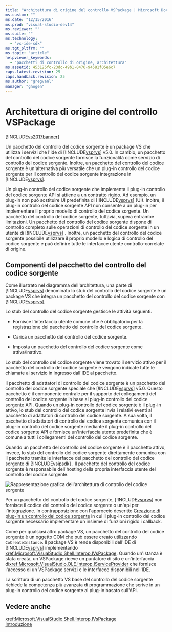 ```yaml
---
title: "Architettura di origine del controllo VSPackage | Microsoft Docs"
ms.custom: ""
ms.date: "12/15/2016"
ms.prod: "visual-studio-dev14"
ms.reviewer: ""
ms.suite: ""
ms.technology: 
  - "vs-ide-sdk"
ms.tgt_pltfrm: ""
ms.topic: "article"
helpviewer_keywords: 
  - "pacchetti di controllo di origine, architettura"
ms.assetid: 453125fc-23dc-49b1-8476-94581f05e6c7
caps.latest.revision: 25
caps.handback.revision: 25
ms.author: "gregvanl"
manager: "ghogen"
---
```

# Architettura di origine del controllo VSPackage
[!INCLUDE[vs2017banner](../../code-quality/includes/vs2017banner.md)]

Un pacchetto del controllo del codice sorgente è un package VS che utilizza i servizi che l'ide di [!INCLUDE[vsprvs](../../code-quality/includes/vsprvs_md.md)] v5.0.  In cambio, un pacchetto del controllo del codice sorgente fornisce la funzionalità come servizio di controllo del codice sorgente.  Inoltre, un pacchetto del controllo del codice sorgente è un'alternativa più versatile che un plug\-in controllo del codice sorgente per il controllo del codice sorgente integrazione in [!INCLUDE[vsprvs](../../code-quality/includes/vsprvs_md.md)].  
  
 Un plug\-in controllo del codice sorgente che implementa il plug\-in controllo del codice sorgente API si attiene a un contratto rigido.  Ad esempio, un plug\-in non può sostituire UI predefinita di [!INCLUDE[vsprvs](../../code-quality/includes/vsprvs_md.md)] \(UI\).  Inoltre, il plug\-in controllo del codice sorgente API non consente a un plug\-in per implementare il proprio modello di controllo del codice sorgente.  Un pacchetto del controllo del codice sorgente, tuttavia, supera entrambe limitazioni.  Un pacchetto del controllo del codice sorgente dispone di controllo completo sulle operazioni di controllo del codice sorgente in un utente di [!INCLUDE[vsprvs](../../code-quality/includes/vsprvs_md.md)] .  Inoltre, un pacchetto del controllo del codice sorgente possibile utilizzare il proprio modello e logica di controllo del codice sorgente e può definire tutte le interfacce utente controllo\-correlate di origine.  
  
## Componenti del pacchetto del controllo del codice sorgente  
 Come illustrato nel diagramma dell'architettura, una parte di [!INCLUDE[vsprvs](../../code-quality/includes/vsprvs_md.md)] denominato lo stub del controllo del codice sorgente è un package VS che integra un pacchetto del controllo del codice sorgente con [!INCLUDE[vsprvs](../../code-quality/includes/vsprvs_md.md)].  
  
 Lo stub del controllo del codice sorgente gestisce le attività seguenti.  
  
-   Fornisce l'interfaccia utente comune che è obbligatorio per la registrazione del pacchetto del controllo del codice sorgente.  
  
-   Carica un pacchetto del controllo del codice sorgente.  
  
-   Imposta un pacchetto del controllo del codice sorgente come attiva\/inattivo.  
  
 Lo stub del controllo del codice sorgente viene trovato il servizio attivo per il pacchetto del controllo del codice sorgente e vengono indicate tutte le chiamate al servizio in ingresso dall'IDE al pacchetto.  
  
 Il pacchetto di adattatori di controllo del codice sorgente è un pacchetto del controllo del codice sorgente speciale che [!INCLUDE[vsprvs](../../code-quality/includes/vsprvs_md.md)] v5.0.  Questo pacchetto è il componente centrale per il supporto dei collegamenti del controllo del codice sorgente in base al plug\-in controllo del codice sorgente API.  Quando un plug\-in controllo del codice sorgente è il plug\-in attivo, lo stub del controllo del codice sorgente invia i relativi eventi al pacchetto di adattatori di controllo del codice sorgente.  A sua volta, il pacchetto di adattatori di controllo del codice sorgente comunica con il plug\-in controllo del codice sorgente mediante il plug\-in controllo del codice sorgente API e fornisce un'interfaccia utente predefinita che è comune a tutti i collegamenti del controllo del codice sorgente.  
  
 Quando un pacchetto del controllo del codice sorgente è il pacchetto attivo, invece, lo stub del controllo del codice sorgente direttamente comunica con il pacchetto tramite le interfacce del pacchetto del controllo del codice sorgente di [!INCLUDE[vsipsdk](../../extensibility/includes/vsipsdk_md.md)] .  Il pacchetto del controllo del codice sorgente è responsabile dell'hosting della propria interfaccia utente del controllo del codice sorgente.  
  
 ![Rappresentazione grafica dell'architettura di controllo del codice sorgente](../../extensibility/internals/media/vsipsccarch.png "VSIPSCCArch")  
  
 Per un pacchetto del controllo del codice sorgente, [!INCLUDE[vsprvs](../../code-quality/includes/vsprvs_md.md)] non fornisce il codice del controllo del codice sorgente o un'api per l'integrazione.  In contrapposizione con l'approccio descritto [Creazione di plug\-in un controllo del codice sorgente](../../extensibility/internals/creating-a-source-control-plug-in.md) in cui il plug\-in controllo del codice sorgente necessario implementare un insieme di funzioni rigido i callback.  
  
 Come per qualsiasi altro package VS, un pacchetto del controllo del codice sorgente è un oggetto COM che può essere creato utilizzando `CoCreateInstance`.  Il package VS è rende disponibili dell'IDE di [!INCLUDE[vsprvs](../../code-quality/includes/vsprvs_md.md)] implementando <xref:Microsoft.VisualStudio.Shell.Interop.IVsPackage>.  Quando un'istanza è stata creata, un VSPackage riceve un puntatore di sito e un'interfaccia di<xref:Microsoft.VisualStudio.OLE.Interop.IServiceProvider> che fornisce l'accesso di un VSPackage servizi e le interfacce disponibili nell'IDE.  
  
 La scrittura di un pacchetto VS base del controllo del codice sorgente richiede la competenza più avanzata di programmazione che scrive in un plug\-in controllo del codice sorgente al plug\-in basato sull'API.  
  
## Vedere anche  
 <xref:Microsoft.VisualStudio.Shell.Interop.IVsPackage>   
 [Introduzione](../../extensibility/internals/getting-started-with-source-control-vspackages.md)